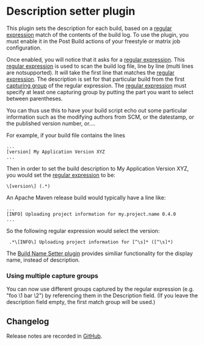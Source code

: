 # Description setter plugin

This plugin sets the description for each build, based on a [regular expression](https://docs.oracle.com/en/java/javase/21/docs/api/java.base/java/util/regex/Pattern.html) match of the contents of the build log.
To use the plugin, you must enable it in the Post Build actions of your freestyle or matrix job configuration.

Once enabled, you will notice that it asks for a [regular expression](https://docs.oracle.com/en/java/javase/21/docs/api/java.base/java/util/regex/Pattern.html).
This [regular expression](https://docs.oracle.com/en/java/javase/21/docs/api/java.base/java/util/regex/Pattern.html) is used to scan the build log file, line by line (multi lines are notsupported).
It will take the first line that matches the [regular expression](https://docs.oracle.com/en/java/javase/21/docs/api/java.base/java/util/regex/Pattern.html).
The description is  set for that particular build from the first [capturing group](https://docs.oracle.com/javase/tutorial/essential/regex/groups.html) of the regular expression.
The  [regular expression](https://docs.oracle.com/en/java/javase/21/docs/api/java.base/java/util/regex/Pattern.html) must specify at least one capturing group by putting the part you want to select between parentheses.

You can thus use this to have your build script echo out some particular information such as the modifying authors from SCM, or the datestamp, or the published version number, or....

For example, if your build file contains the lines

    ...
    [version] My Application Version XYZ
    ...

Then in order to set the build description to My Application Version XYZ, you would set the [regular expression](https://docs.oracle.com/en/java/javase/21/docs/api/java.base/java/util/regex/Pattern.html) to be:

    \[version\] (.*)

An Apache Maven release build would typically have a line like:

    ...
    [INFO] Uploading project information for my.project.name 0.4.0
    ...

So the following regular expression would select the version:

     .*\[INFO\] Uploading project information for [^\s]* ([^\s]*)

The [Build Name Setter plugin](https://plugins.jenkins.io/build-name-setter/) provides similiar functionality for the display name, instead of description.

### Using multiple capture groups

You can now use different groups captured by the regular expression (e.g. "foo \\1 bar \\2") by referencing them in the Description field.
(If you leave the description field empty, the first match group will be used.)

## Changelog

Release notes are recorded in [GitHub](https://github.com/jenkinsci/description-setter-plugin/releases).
